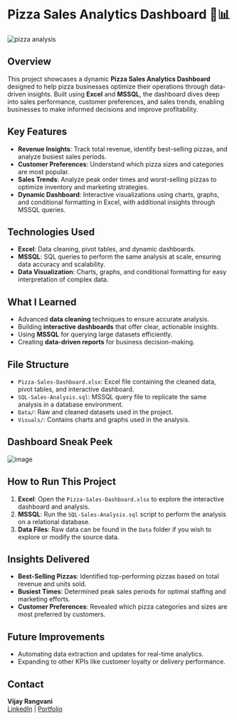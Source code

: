 # Pizza Sales Analytics Dashboard 🍕📊

![pizza analysis](https://github.com/user-attachments/assets/93590563-bd68-47f2-a0d1-eb122d6e8b33)

## Overview
This project showcases a dynamic **Pizza Sales Analytics Dashboard** designed to help pizza businesses optimize their operations through data-driven insights. Built using **Excel** and **MSSQL**, the dashboard dives deep into sales performance, customer preferences, and sales trends, enabling businesses to make informed decisions and improve profitability.

## Key Features
- **Revenue Insights**: Track total revenue, identify best-selling pizzas, and analyze busiest sales periods.
- **Customer Preferences**: Understand which pizza sizes and categories are most popular.
- **Sales Trends**: Analyze peak order times and worst-selling pizzas to optimize inventory and marketing strategies.
- **Dynamic Dashboard**: Interactive visualizations using charts, graphs, and conditional formatting in Excel, with additional insights through MSSQL queries.

## Technologies Used
- **Excel**: Data cleaning, pivot tables, and dynamic dashboards.
- **MSSQL**: SQL queries to perform the same analysis at scale, ensuring data accuracy and scalability.
- **Data Visualization**: Charts, graphs, and conditional formatting for easy interpretation of complex data.

## What I Learned
- Advanced **data cleaning** techniques to ensure accurate analysis.
- Building **interactive dashboards** that offer clear, actionable insights.
- Using **MSSQL** for querying large datasets efficiently.
- Creating **data-driven reports** for business decision-making.

## File Structure
- `Pizza-Sales-Dashboard.xlsx`: Excel file containing the cleaned data, pivot tables, and interactive dashboard.
- `SQL-Sales-Analysis.sql`: MSSQL query file to replicate the same analysis in a database environment.
- `Data/`: Raw and cleaned datasets used in the project.
- `Visuals/`: Contains charts and graphs used in the analysis.

## Dashboard Sneak Peek
![image](https://github.com/user-attachments/assets/cb6e0f1a-70b8-44a8-a6c1-9ceb1e846007)

## How to Run This Project
1. **Excel**: Open the `Pizza-Sales-Dashboard.xlsx` to explore the interactive dashboard and analysis.
2. **MSSQL**: Run the `SQL-Sales-Analysis.sql` script to perform the analysis on a relational database.
3. **Data Files**: Raw data can be found in the `Data` folder if you wish to explore or modify the source data.

## Insights Delivered
- **Best-Selling Pizzas**: Identified top-performing pizzas based on total revenue and units sold.
- **Busiest Times**: Determined peak sales periods for optimal staffing and marketing efforts.
- **Customer Preferences**: Revealed which pizza categories and sizes are most preferred by customers.

## Future Improvements
- Automating data extraction and updates for real-time analytics.
- Expanding to other KPIs like customer loyalty or delivery performance.

## Contact
**Vijay Rangvani**  
[LinkedIn](https://www.linkedin.com/in/vijayrangvani/) | [Portfolio](https://mavenanalytics.io/profile/Vijay-Rangvani/132085571)
